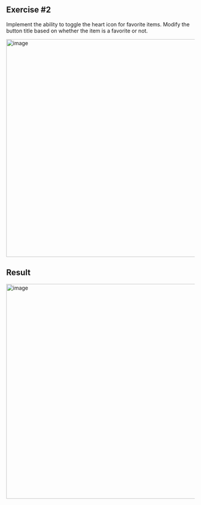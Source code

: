 ## Exercise #2

Implement the ability to toggle the heart icon for favorite items. Modify the button title based on whether the item is a favorite or not.

<img width="581" alt="image" src="https://github.com/user-attachments/assets/98dc6faf-27fa-4599-8b9e-ecd14d998d28">

## Result

<img width="573" alt="image" src="https://github.com/user-attachments/assets/e0cb8eb8-17cf-4596-921c-b1cc58d0a0fa">
